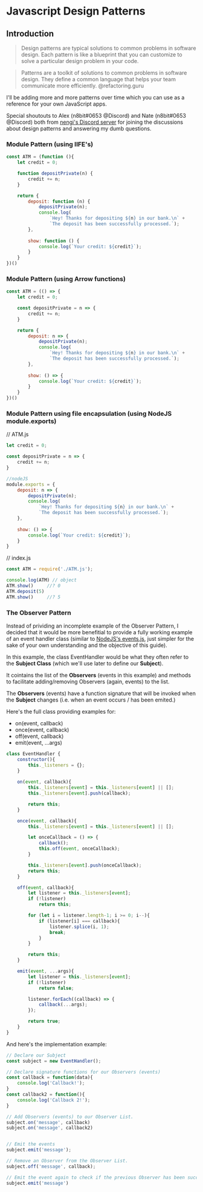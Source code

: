 # Javascript Design Patterns

## Introduction

>Design patterns are typical solutions to common problems in software design. 
>Each pattern is like a blueprint that you can customize to solve a particular design problem in your code.

>Patterns are a toolkit of solutions to common problems in software design. 
>They define a common language that helps your team communicate more efficiently.
@refactoring.guru

I'll be adding more and more patterns over time which you can use as a reference for your own JavaScript apps.

Special shoutouts to Alex (n8bit#0653 @Discord) and Nate (n8bit#0653 @Discord) both from [nengi's Discord server](https://discord.gg/7kAa7NJ) for joining the discussions about design patterns and answering my dumb questions.

### Module Pattern (using IIFE's)

```javascript
const ATM = (function (){
    let credit = 0;

    function depositPrivate(n) {
        credit += n;
    }

    return {
        deposit: function (n) {
            depositPrivate(n);
            console.log(
                `Hey! Thanks for depositing ${n} in our bank.\n` +
                `The deposit has been successfully processed.`);
        },
        
        show: function () {
            console.log(`Your credit: ${credit}`);
        }
    }
})()
```

### Module Pattern (using Arrow functions)

```javascript
const ATM = (() => {
    let credit = 0;

    const depositPrivate = n => {
        credit += n;
    }

    return {
        deposit: n => {
            depositPrivate(n);
            console.log(
                `Hey! Thanks for depositing ${n} in our bank.\n` +
                `The deposit has been successfully processed.`);
        },
        
        show: () => {
            console.log(`Your credit: ${credit}`);
        }
    }
})()
```

### Module Pattern using file encapsulation (using NodeJS module.exports)

// ATM.js

```javascript
let credit = 0;

const depositPrivate = n => {
    credit += n;
}

//nodeJS
module.exports = {
    deposit: n => {
        depositPrivate(n);
        console.log(
            `Hey! Thanks for depositing ${n} in our bank.\n` +
            `The deposit has been successfully processed.`);
    },
    
    show: () => {
        console.log(`Your credit: ${credit}`);
    }
}
````    

// index.js

```javascript
const ATM = require('./ATM.js');

console.log(ATM) // object
ATM.show()     //? 0
ATM.deposit(5)
ATM.show()     //? 5
```

### The Observer Pattern

Instead of prividing an incomplete example of the Observer Pattern, I decided that it would be more benefitial to provide a fully working example of an event handler class (similar to [NodeJS's events.js](https://github.com/Gozala/events), just simpler for the sake of your own understanding and the objective of this guide).

In this example, the class EventHandler would be what they often refer to the **Subject Class** (which we'll use later to define our **Subject**).

It cointains the list of the **Observers** (events in this example) and methods to facilitate adding/removing Observers (again, events) to the list.

The **Observers** (events) have a function signature that will be invoked when the **Subject** changes (i.e. when an event occurs / has been emited.)

Here's the full class providing examples for:

* on(event, callback)
* once(event, callback)
* off(event, callback)
* emit(event, ...args)

```javascript
class EventHandler {
    constructor(){
        this._listeners = {};
    }
        
    on(event, callback){
        this._listeners[event] = this._listeners[event] || [];
        this._listeners[event].push(callback);

        return this;
    }

    once(event, callback){
        this._listeners[event] = this._listeners[event] || [];

        let onceCallback = () => {
            callback();
            this.off(event, onceCallback);
        }

        this._listeners[event].push(onceCallback);
        return this;
    }

    off(event, callback){
        let listener = this._listeners[event];
        if (!listener)
            return this;

        for (let i = listener.length-1; i >= 0; i--){
            if (listener[i] === callback){
                listener.splice(i, 1);
                break;
            }
        }

        return this;
    }

    emit(event, ...args){
        let listener = this._listeners[event];
        if (!listener)
            return false;

        listener.forEach((callback) => {
            callback(...args);
        });

        return true;
    }
}
```

And here's the implementation example:

```javascript
// Declare our Subject
const subject = new EventHandler();

// Declare signature functions for our Observers (events)
const callback = function(data){ 
    console.log('Callback!');
}
const callback2 = function(){ 
    console.log('Callback 2!');
}

// Add Observers (events) to our Observer List.
subject.on('message', callback)
subject.on('message', callback2)


// Emit the events
subject.emit('message');

// Remove an Observer from the Observer List.
subject.off('message', callback);

// Emit the event again to check if the previous Observer has been succesfuly removed.
subject.emit('message')
```